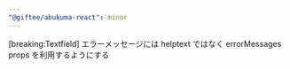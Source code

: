 ```yaml
---
"@giftee/abukuma-react": minor
---
```


[breaking:Textfield] エラーメッセージには helptext ではなく errorMessages props を利用するようにする
